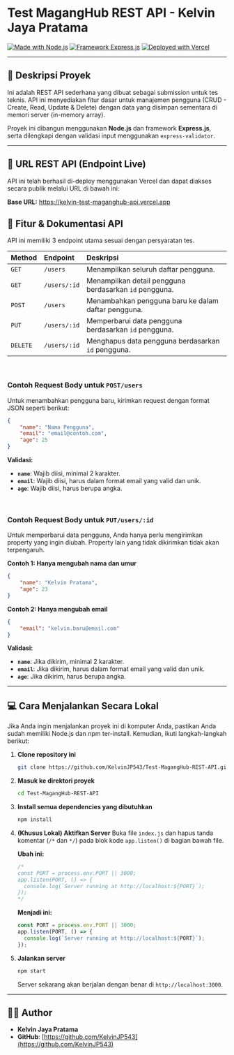 # Test MagangHub REST API - Kelvin Jaya Pratama

[![Made with Node.js](https://img.shields.io/badge/Node.js-339933?style=for-the-badge&logo=nodedotjs&logoColor=white)](https://nodejs.org/)
[![Framework Express.js](https://img.shields.io/badge/Express.js-000000?style=for-the-badge&logo=express&logoColor=white)](https://expressjs.com/)
[![Deployed with Vercel](https://img.shields.io/badge/Vercel-000000?style=for-the-badge&logo=vercel&logoColor=white)](https://vercel.com/)

---

## 📝 Deskripsi Proyek

Ini adalah REST API sederhana yang dibuat sebagai submission untuk tes teknis. API ini menyediakan fitur dasar untuk manajemen pengguna (CRUD - Create, Read, Update & Delete) dengan data yang disimpan sementara di memori server (in-memory array).

Proyek ini dibangun menggunakan **Node.js** dan framework **Express.js**, serta dilengkapi dengan validasi input menggunakan `express-validator`.

---

## 🚀 URL REST API (Endpoint Live)

API ini telah berhasil di-deploy menggunakan Vercel dan dapat diakses secara publik melalui URL di bawah ini:

**Base URL:**
https://kelvin-test-maganghub-api.vercel.app

## 📖 Fitur & Dokumentasi API

API ini memiliki 3 endpoint utama sesuai dengan persyaratan tes.

| Method | Endpoint | Deskripsi |
| :--- | :--- | :--- |
| `GET` | `/users` | Menampilkan seluruh daftar pengguna. |
| `GET` | `/users/:id` | Menampilkan detail pengguna berdasarkan `id` pengguna. |
| `POST` | `/users` | Menambahkan pengguna baru ke dalam daftar pengguna. |
| `PUT` | `/users/:id` | Memperbarui data pengguna berdasarkan `id` pengguna. |
| `DELETE`| `/users/:id` | Menghapus data pengguna berdasarkan `id` pengguna. |

<br>

### Contoh Request Body untuk `POST/users`

Untuk menambahkan pengguna baru, kirimkan request dengan format JSON seperti berikut:

```json
{
    "name": "Nama Pengguna",
    "email": "email@contoh.com",
    "age": 25
}
```

**Validasi:**
* **`name`**: Wajib diisi, minimal 2 karakter.
* **`email`**: Wajib diisi, harus dalam format email yang valid dan unik.
* **`age`**: Wajib diisi, harus berupa angka.

<br>

### Contoh Request Body untuk `PUT/users/:id`

Untuk memperbarui data pengguna, Anda hanya perlu mengirimkan property yang ingin diubah. Property lain yang tidak dikirimkan tidak akan terpengaruh.

**Contoh 1: Hanya mengubah nama dan umur**
```json
{
    "name": "Kelvin Pratama",
    "age": 23
}
```

**Contoh 2: Hanya mengubah email**
```json
{
    "email": "kelvin.baru@email.com"
}
```

**Validasi:**
* **`name`**: Jika dikirim, minimal 2 karakter.
* **`email`**: Jika dikirim, harus dalam format email yang valid dan unik.
* **`age`**: Jika dikirim, harus berupa angka.

---

## 💻 Cara Menjalankan Secara Lokal

Jika Anda ingin menjalankan proyek ini di komputer Anda, pastikan Anda sudah memiliki Node.js dan npm ter-install. Kemudian, ikuti langkah-langkah berikut:

1.  **Clone repository ini**
    ```bash
    git clone https://github.com/KelvinJP543/Test-MagangHub-REST-API.git
    ```

2.  **Masuk ke direktori proyek**
    ```bash
    cd Test-MagangHub-REST-API
    ```

3.  **Install semua dependencies yang dibutuhkan**
    ```bash
    npm install
    ```

4.  **(Khusus Lokal) Aktifkan Server**
    Buka file `index.js` dan hapus tanda komentar (`/*` dan `*/`) pada blok kode `app.listen()` di bagian bawah file.

    **Ubah ini:**
    ```javascript
    /*
    const PORT = process.env.PORT || 3000;
    app.listen(PORT, () => {
      console.log(`Server running at http://localhost:${PORT}`);
    });
    */
    ```
    **Menjadi ini:**
    ```javascript
    const PORT = process.env.PORT || 3000;
    app.listen(PORT, () => {
      console.log(`Server running at http://localhost:${PORT}`);
    });
    ```

5.  **Jalankan server**
    ```bash
    npm start
    ```
    Server sekarang akan berjalan dengan benar di `http://localhost:3000`.
    
---

## 👨‍💻 Author

* **Kelvin Jaya Pratama**
* **GitHub**: [https://github.com/KelvinJP543](https://github.com/KelvinJP543)





